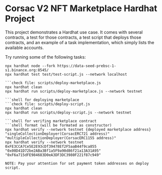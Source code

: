 # Corsac V2 NFT Marketplace Hardhat Project

This project demonstrates a Hardhat use case. It comes with several contracts, a test for those contracts, a test script that deploys those contracts, and an example of a task implementation, which simply lists the available accounts.

Try running some of the following tasks:

```shell for testing on bsc testnet
npx hardhat node --fork https://data-seed-prebsc-1-s1.binance.org:8545/
npx hardhat test test/test-script.js --network localhost
```

```shell for deploying only marketplace contract
```check file: scripts/deploy-marketplace.js
npx hardhat clean
npx hardhat run scripts/deploy-marketplace.js --network testnet

```shell for deploying marketplace
```check file: scripts/deploy-script.js
npx hardhat clean
npx hardhat run scripts/deploy-script.js --network testnet

```shell for verifing marketplace contract
```shell format (will be formated as constructor)
npx hardhat verify --network testnet {deployed marketplace address} "singleCollectionDeployer(CorsacERC721 address)" "multipleCollectionDeployer(CorsacERC1155 address)"
npx hardhat verify --network testnet 0xFE3CCA7Ce5E2E93cDf39478Ef2F5aaB44f9ca855 "0x00D41D72be2ABa3Bf1a5F9a90d86f21a13A31A95" "0xF6a715dFE984683D0eA3DF3DC3980F221f87c949"

NOTE: Pay your attention for set payment token addresses on deploy script.
